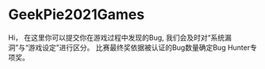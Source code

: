 # GeekPie2021Games
Hi，
在这里你可以提交你在游戏过程中发现的Bug, 我们会及时对“系统漏洞”与“游戏设定”进行区分。
比赛最终奖依据被认证的Bug数量确定Bug Hunter专项奖。
